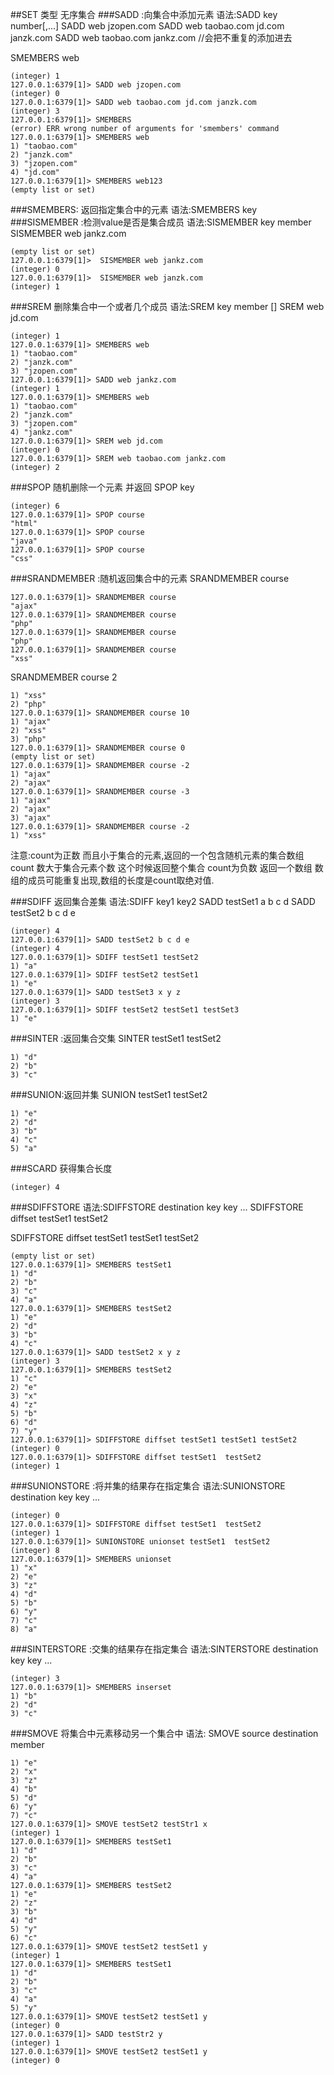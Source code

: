 ##SET 类型 无序集合
###SADD :向集合中添加元素
语法:SADD key number[,...]
SADD web jzopen.com
SADD web taobao.com jd.com janzk.com
SADD web taobao.com jankz.com //会把不重复的添加进去

SMEMBERS web
```127.0.0.1:6379[1]> SADD web jzopen.com
(integer) 1
127.0.0.1:6379[1]> SADD web jzopen.com
(integer) 0
127.0.0.1:6379[1]> SADD web taobao.com jd.com janzk.com
(integer) 3
127.0.0.1:6379[1]> SMEMBERS
(error) ERR wrong number of arguments for 'smembers' command
127.0.0.1:6379[1]> SMEMBERS web
1) "taobao.com"
2) "janzk.com"
3) "jzopen.com"
4) "jd.com"
127.0.0.1:6379[1]> SMEMBERS web123
(empty list or set)
```
###SMEMBERS: 返回指定集合中的元素
语法:SMEMBERS key  
###SISMEMBER :检测value是否是集合成员
语法:SISMEMBER key member
SISMEMBER web jankz.com

```127.0.0.1:6379[1]> SMEMBERS web123
(empty list or set)
127.0.0.1:6379[1]>  SISMEMBER web jankz.com
(integer) 0
127.0.0.1:6379[1]>  SISMEMBER web janzk.com
(integer) 1
```
###SREM 删除集合中一个或者几个成员
语法:SREM key member []
SREM web jd.com

```127.0.0.1:6379[1]> SREM web jd.com
(integer) 1
127.0.0.1:6379[1]> SMEMBERS web
1) "taobao.com"
2) "janzk.com"
3) "jzopen.com"
127.0.0.1:6379[1]> SADD web jankz.com
(integer) 1
127.0.0.1:6379[1]> SMEMBERS web
1) "taobao.com"
2) "janzk.com"
3) "jzopen.com"
4) "jankz.com"
127.0.0.1:6379[1]> SREM web jd.com
(integer) 0
127.0.0.1:6379[1]> SREM web taobao.com jankz.com
(integer) 2
```
###SPOP 随机删除一个元素 并返回
SPOP key

```127.0.0.1:6379[1]> SADD course java php ajax html css xss 
(integer) 6
127.0.0.1:6379[1]> SPOP course
"html"
127.0.0.1:6379[1]> SPOP course
"java"
127.0.0.1:6379[1]> SPOP course
"css"
```
###SRANDMEMBER :随机返回集合中的元素
SRANDMEMBER course
```.
127.0.0.1:6379[1]> SRANDMEMBER course 
"ajax"
127.0.0.1:6379[1]> SRANDMEMBER course 
"php"
127.0.0.1:6379[1]> SRANDMEMBER course 
"php"
127.0.0.1:6379[1]> SRANDMEMBER course 
"xss"
```
SRANDMEMBER course 2

```127.0.0.1:6379[1]> SRANDMEMBER course 2
1) "xss"
2) "php"
127.0.0.1:6379[1]> SRANDMEMBER course 10
1) "ajax"
2) "xss"
3) "php"
127.0.0.1:6379[1]> SRANDMEMBER course 0
(empty list or set)
127.0.0.1:6379[1]> SRANDMEMBER course -2
1) "ajax"
2) "ajax"
127.0.0.1:6379[1]> SRANDMEMBER course -3
1) "ajax"
2) "ajax"
3) "ajax"
127.0.0.1:6379[1]> SRANDMEMBER course -2
1) "xss"
```
注意:count为正数 而且小于集合的元素,返回的一个包含随机元素的集合数组
count 数大于集合元素个数 这个时候返回整个集合
count为负数 返回一个数组 数组的成员可能重复出现,数组的长度是count取绝对值.
 
###SDIFF 返回集合差集
语法:SDIFF key1 key2
SADD testSet1 a b c d 
SADD testSet2 b c d e

```127.0.0.1:6379[1]> SADD testSet1 a b c d
(integer) 4
127.0.0.1:6379[1]> SADD testSet2 b c d e
(integer) 4
127.0.0.1:6379[1]> SDIFF testSet1 testSet2
1) "a"
127.0.0.1:6379[1]> SDIFF testSet2 testSet1
1) "e"
127.0.0.1:6379[1]> SADD testSet3 x y z
(integer) 3
127.0.0.1:6379[1]> SDIFF testSet2 testSet1 testSet3
1) "e"
```
###SINTER :返回集合交集
SINTER testSet1 testSet2

```127.0.0.1:6379[1]> SINTER testSet1 testSet2
1) "d"
2) "b"
3) "c"
```
###SUNION:返回并集
SUNION testSet1 testSet2

```127.0.0.1:6379[1]> SUNION testSet1 testSet2
1) "e"
2) "d"
3) "b"
4) "c"
5) "a"
```
###SCARD 获得集合长度

```127.0.0.1:6379[1]> SCARD testSet1
(integer) 4
```
###SDIFFSTORE
语法:SDIFFSTORE destination key key ...
SDIFFSTORE diffset testSet1 testSet2

SDIFFSTORE diffset testSet1 testSet1 testSet2

```127.0.0.1:6379[1]> SMEMBERS diffset
(empty list or set)
127.0.0.1:6379[1]> SMEMBERS testSet1
1) "d"
2) "b"
3) "c"
4) "a"
127.0.0.1:6379[1]> SMEMBERS testSet2
1) "e"
2) "d"
3) "b"
4) "c"
127.0.0.1:6379[1]> SADD testSet2 x y z
(integer) 3
127.0.0.1:6379[1]> SMEMBERS testSet2
1) "c"
2) "e"
3) "x"
4) "z"
5) "b"
6) "d"
7) "y"
127.0.0.1:6379[1]> SDIFFSTORE diffset testSet1 testSet1 testSet2
(integer) 0
127.0.0.1:6379[1]> SDIFFSTORE diffset testSet1  testSet2
(integer) 1
```

###SUNIONSTORE :将并集的结果存在指定集合
语法:SUNIONSTORE destination key key ...

```127.0.0.1:6379[1]> SDIFFSTORE diffset testSet1 testSet1 testSet2
(integer) 0
127.0.0.1:6379[1]> SDIFFSTORE diffset testSet1  testSet2
(integer) 1
127.0.0.1:6379[1]> SUNIONSTORE unionset testSet1  testSet2
(integer) 8
127.0.0.1:6379[1]> SMEMBERS unionset
1) "x"
2) "e"
3) "z"
4) "d"
5) "b"
6) "y"
7) "c"
8) "a"
```
###SINTERSTORE :交集的结果存在指定集合
语法:SINTERSTORE destination key key ...
```127.0.0.1:6379[1]> SINTERSTORE inserset testSet1  testSet2
(integer) 3
127.0.0.1:6379[1]> SMEMBERS inserset
1) "b"
2) "d"
3) "c"
```
###SMOVE 将集合中元素移动另一个集合中
语法: SMOVE source destination member


```127.0.0.1:6379[1]> SMEMBERS testSet2
1) "e"
2) "x"
3) "z"
4) "b"
5) "d"
6) "y"
7) "c"
127.0.0.1:6379[1]> SMOVE testSet2 testStr1 x
(integer) 1
127.0.0.1:6379[1]> SMEMBERS testSet1
1) "d"
2) "b"
3) "c"
4) "a"
127.0.0.1:6379[1]> SMEMBERS testSet2
1) "e"
2) "z"
3) "b"
4) "d"
5) "y"
6) "c"
127.0.0.1:6379[1]> SMOVE testSet2 testSet1 y
(integer) 1
127.0.0.1:6379[1]> SMEMBERS testSet1
1) "d"
2) "b"
3) "c"
4) "a"
5) "y"
127.0.0.1:6379[1]> SMOVE testSet2 testSet1 y
(integer) 0
127.0.0.1:6379[1]> SADD testStr2 y
(integer) 1
127.0.0.1:6379[1]> SMOVE testSet2 testSet1 y
(integer) 0

```


